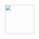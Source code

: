 
<p align="center">
    <a href="https://www.hackerrank.com/mangeshi">
        <img height=95 src="https://miro.medium.com/max/636/1*TzbmJ5RWXeyjnT1ZuG664A.png">
    </a>
</p>
